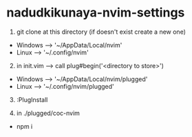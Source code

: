 # nadudkikunaya-nvim-settings

1. git clone at this directory (if doesn't exist create a new one)
  - Windows --> '~/AppData/Local/nvim'
  - Linux   --> '~/.config/nvim'
  
2. in init.vim --> call plug#begin('\<directory to store\>') 
  - Windows --> '~/AppData/Local/nvim/plugged'
  - Linux   --> '~/.config/nvim/plugged'

3. :PlugInstall
  
4. in ./plugged/coc-nvim
  - npm i
  
 
  
